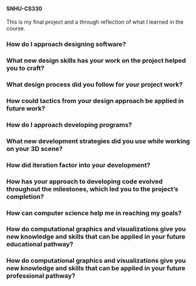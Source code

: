 #### SNHU-CS330
This is my final project and a through reflection of what I learned in the course.

### How do I approach designing software?
### What new design skills has your work on the project helped you to craft?
### What design process did you follow for your project work?
### How could tactics from your design approach be applied in future work?

### How do I approach developing programs?
### What new development strategies did you use while working on your 3D scene?
### How did iteration factor into your development?
### How has your approach to developing code evolved throughout the milestones, which led you to the project’s completion?

### How can computer science help me in reaching my goals?
### How do computational graphics and visualizations give you new knowledge and skills that can be applied in your future educational pathway?
### How do computational graphics and visualizations give you new knowledge and skills that can be applied in your future professional pathway?
